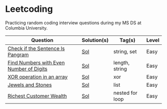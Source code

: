 # Leetcoding

Practicing random coding interview questions during my MS DS at Columbia University.


| Question | Solution(s) | Tag(s) | Level |
|----------|-------------|--------|-------|
|[Check if the Sentence Is Pangram](https://leetcode.com/problems/check-if-the-sentence-is-pangram/)| [Sol](./src/easy/1_hp_check_if_pangram.py)| string, set | Easy |
|[Find Numbers with Even Number of Digits](https://leetcode.com/problems/find-numbers-with-even-number-of-digits/)| [Sol](./src/easy/2_hp_num_with_even_num_of_digits.py)| length, string | Easy |
|[XOR operation in an array](https://leetcode.com/problems/xor-operation-in-an-array/)| [Sol](./src/easy/3_hp_xor_operation.py)| xor | Easy |
|[Jewels and Stones](https://leetcode.com/problems/jewels-and-stones/)| [Sol](./src/easy/4_hp_jewels_and_stones.py)| list | Easy |
|[Richest Customer Wealth](https://leetcode.com/problems/richest-customer-wealth/)| [Sol](./src/easy/5_hp_richest_customer_wealth.py)| nested for loop | Easy |